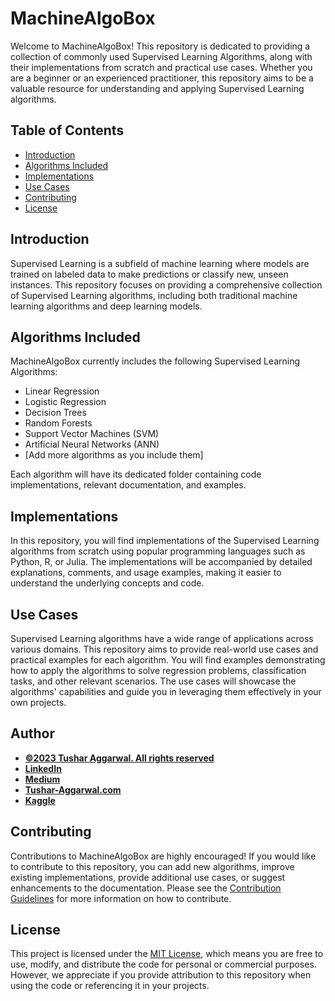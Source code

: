 # MachineAlgoBox

Welcome to MachineAlgoBox! This repository is dedicated to providing a collection of commonly used Supervised Learning Algorithms, along with their implementations from scratch and practical use cases. Whether you are a beginner or an experienced practitioner, this repository aims to be a valuable resource for understanding and applying Supervised Learning algorithms.

## Table of Contents

- [Introduction](#introduction)
- [Algorithms Included](#algorithms-included)
- [Implementations](#implementations)
- [Use Cases](#use-cases)
- [Contributing](#contributing)
- [License](#license)

## Introduction

Supervised Learning is a subfield of machine learning where models are trained on labeled data to make predictions or classify new, unseen instances. This repository focuses on providing a comprehensive collection of Supervised Learning algorithms, including both traditional machine learning algorithms and deep learning models.

## Algorithms Included

MachineAlgoBox currently includes the following Supervised Learning Algorithms:

- Linear Regression
- Logistic Regression
- Decision Trees
- Random Forests
- Support Vector Machines (SVM)
- Artificial Neural Networks (ANN)
- [Add more algorithms as you include them]

Each algorithm will have its dedicated folder containing code implementations, relevant documentation, and examples.

## Implementations

In this repository, you will find implementations of the Supervised Learning algorithms from scratch using popular programming languages such as Python, R, or Julia. The implementations will be accompanied by detailed explanations, comments, and usage examples, making it easier to understand the underlying concepts and code.

## Use Cases

Supervised Learning algorithms have a wide range of applications across various domains. This repository aims to provide real-world use cases and practical examples for each algorithm. You will find examples demonstrating how to apply the algorithms to solve regression problems, classification tasks, and other relevant scenarios. The use cases will showcase the algorithms' capabilities and guide you in leveraging them effectively in your own projects.

## Author
- <ins><b>©2023 Tushar Aggarwal. All rights reserved</b></ins>
- <b>[LinkedIn](https://www.linkedin.com/in/tusharaggarwalinseec/)</b>
- <b>[Medium](https://medium.com/@tushar_aggarwal)</b> 
- <b>[Tushar-Aggarwal.com](https://www.tushar-aggarwal.com/)</b>
- <b>[Kaggle](https://www.kaggle.com/tusharaggarwal27)</b> 

## Contributing

Contributions to MachineAlgoBox are highly encouraged! If you would like to contribute to this repository, you can add new algorithms, improve existing implementations, provide additional use cases, or suggest enhancements to the documentation. Please see the [Contribution Guidelines](CONTRIBUTING.md) for more information on how to contribute.

## License

This project is licensed under the [MIT License](LICENSE), which means you are free to use, modify, and distribute the code for personal or commercial purposes. However, we appreciate if you provide attribution to this repository when using the code or referencing it in your projects.

